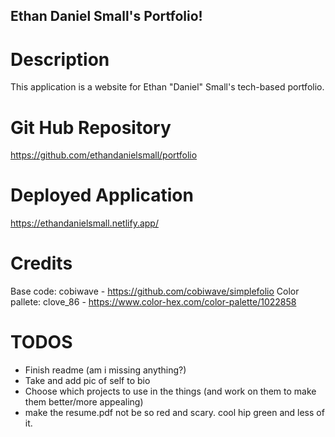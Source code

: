## Ethan Daniel Small's Portfolio!

# Description

This application is a website for Ethan "Daniel" Small's tech-based portfolio.

# Git Hub Repository

https://github.com/ethandanielsmall/portfolio

# Deployed Application

https://ethandanielsmall.netlify.app/

# Credits

Base code: cobiwave - https://github.com/cobiwave/simplefolio
Color pallete: clove_86 - https://www.color-hex.com/color-palette/1022858

# TODOS
- Finish readme (am i missing anything?)
- Take and add pic of self to bio
- Choose which projects to use in the things (and work on them to make them better/more appealing)
- make the resume.pdf not be so red and scary. cool hip green and less of it.